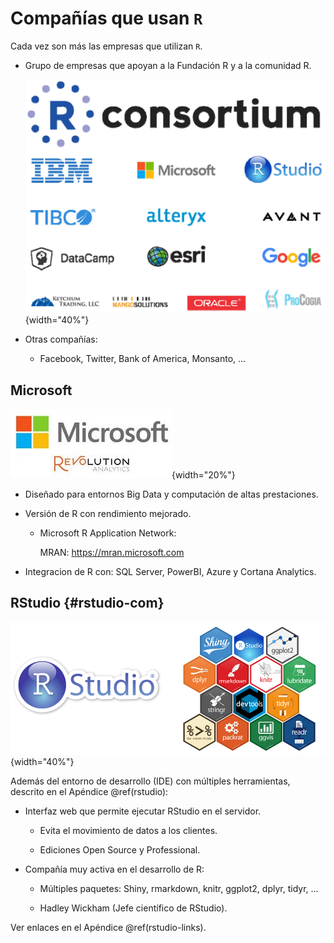 # Compañías que usan `R`




Cada vez son más las empresas que utilizan `R`.

- Grupo de empresas que apoyan a la Fundación R y a la comunidad R.

    ![](figuras/rconsortium2.png){width="40%"}
    

- Otras compañías:

    - Facebook, Twitter, Bank of America, Monsanto, ...


## Microsoft

![](figuras/Revolution.jpeg){width="20%"}

- Diseñado para entornos Big Data y computación de altas prestaciones.

- Versión de R con rendimiento mejorado.

    - Microsoft R Application Network:
    
        MRAN: https://mran.microsoft.com

- Integracion de R con: SQL Server, PowerBI, Azure y Cortana
  Analytics.

## RStudio {#rstudio-com}

![](figuras/rstudio_stickers.png){width="40%"}

Además del entorno de desarrollo (IDE) con múltiples herramientas,
descrito en el Apéndice \@ref(rstudio):
    
- Interfaz web que permite ejecutar RStudio en el servidor.

    - Evita el movimiento de datos a los clientes.

    - Ediciones Open Source y Professional.

- Compañía muy activa en el desarrollo de R:

    - Múltiples paquetes: Shiny, rmarkdown, knitr, ggplot2, dplyr, tidyr, ...

    - Hadley Wickham (Jefe científico de RStudio).
    
Ver enlaces en el Apéndice \@ref(rstudio-links).
